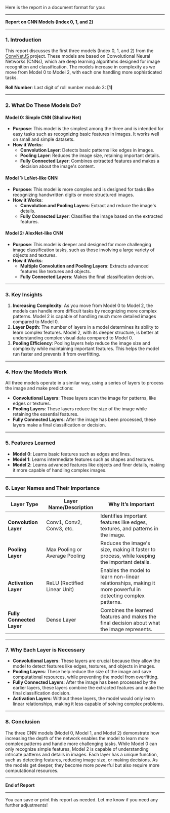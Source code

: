 Here is the report in a document format for you:

---

**Report on CNN Models (Index 0, 1, and 2)**

---

### **1. Introduction**

This report discusses the first three models (Index 0, 1, and 2) from the [ConvNetJS](https://cs.stanford.edu/people/karpathy/convnetjs/) project. These models are based on Convolutional Neural Networks (CNNs), which are deep learning algorithms designed for image recognition and classification. The models increase in complexity as we move from Model 0 to Model 2, with each one handling more sophisticated tasks.

**Roll Number**: Last digit of roll number modulo 3: **[1]**

---

### **2. What Do These Models Do?**

#### **Model 0: Simple CNN (Shallow Net)**

- **Purpose**: This model is the simplest among the three and is intended for easy tasks such as recognizing basic features in images. It works well on small and simple datasets.
- **How it Works**:
  - **Convolution Layer**: Detects basic patterns like edges in images.
  - **Pooling Layer**: Reduces the image size, retaining important details.
  - **Fully Connected Layer**: Combines extracted features and makes a decision about the image's content.

#### **Model 1: LeNet-like CNN**

- **Purpose**: This model is more complex and is designed for tasks like recognizing handwritten digits or more structured images.
- **How it Works**:
  - **Convolution and Pooling Layers**: Extract and reduce the image's details.
  - **Fully Connected Layer**: Classifies the image based on the extracted features.

#### **Model 2: AlexNet-like CNN**

- **Purpose**: This model is deeper and designed for more challenging image classification tasks, such as those involving a large variety of objects and textures.
- **How it Works**:
  - **Multiple Convolution and Pooling Layers**: Extracts advanced features like textures and objects.
  - **Fully Connected Layers**: Makes the final classification decision.

---

### **3. Key Insights**

1. **Increasing Complexity**: As you move from Model 0 to Model 2, the models can handle more difficult tasks by recognizing more complex patterns. Model 2 is capable of handling much more detailed images compared to Model 0.
2. **Layer Depth**: The number of layers in a model determines its ability to learn complex features. Model 2, with its deeper structure, is better at understanding complex visual data compared to Model 0.
3. **Pooling Efficiency**: Pooling layers help reduce the image size and complexity while maintaining important features. This helps the model run faster and prevents it from overfitting.

---

### **4. How the Models Work**

All three models operate in a similar way, using a series of layers to process the image and make predictions:

- **Convolutional Layers**: These layers scan the image for patterns, like edges or textures.
- **Pooling Layers**: These layers reduce the size of the image while retaining the essential features.
- **Fully Connected Layers**: After the image has been processed, these layers make a final classification or decision.

---

### **5. Features Learned**

- **Model 0**: Learns basic features such as edges and lines.
- **Model 1**: Learns intermediate features such as shapes and textures.
- **Model 2**: Learns advanced features like objects and finer details, making it more capable of handling complex images.

---

### **6. Layer Names and Their Importance**

| **Layer Type**          | **Layer Name/Description**                          | **Why It’s Important**                                                                 |
|-------------------------|------------------------------------------------------|----------------------------------------------------------------------------------------|
| **Convolution Layer**    | Conv1, Conv2, Conv3, etc.                            | Identifies important features like edges, textures, and patterns in the image.                       |
| **Pooling Layer**        | Max Pooling or Average Pooling                       | Reduces the image's size, making it faster to process, while keeping the important details.        |
| **Activation Layer**     | ReLU (Rectified Linear Unit)                         | Enables the model to learn non-linear relationships, making it more powerful in detecting complex patterns. |
| **Fully Connected Layer**| Dense Layer                                          | Combines the learned features and makes the final decision about what the image represents.                      |

---

### **7. Why Each Layer is Necessary**

- **Convolutional Layers**: These layers are crucial because they allow the model to detect features like edges, textures, and objects in images.
- **Pooling Layers**: These help reduce the size of the image and save computational resources, while preventing the model from overfitting.
- **Fully Connected Layers**: After the image has been processed by the earlier layers, these layers combine the extracted features and make the final classification decision.
- **Activation Layers**: Without these layers, the model would only learn linear relationships, making it less capable of solving complex problems.

---

### **8. Conclusion**

The three CNN models (Model 0, Model 1, and Model 2) demonstrate how increasing the depth of the network enables the model to learn more complex patterns and handle more challenging tasks. While Model 0 can only recognize simple features, Model 2 is capable of understanding intricate patterns and details in images. Each layer has a unique function, such as detecting features, reducing image size, or making decisions. As the models get deeper, they become more powerful but also require more computational resources.

---

**End of Report**

--- 

You can save or print this report as needed. Let me know if you need any further adjustments!
